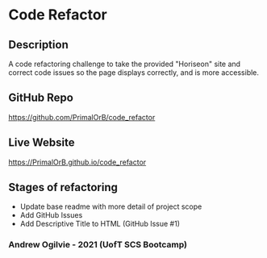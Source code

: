 # Code Refactor

## Description
A code refactoring challenge to take the provided "Horiseon" site and correct code issues so the page displays correctly, and is more accessible.

## GitHub Repo
https://github.com/PrimalOrB/code_refactor

## Live Website
https://PrimalOrB.github.io/code_refactor

## Stages of refactoring
* Update base readme with more detail of project scope
* Add GitHub Issues
* Add Descriptive Title to HTML (GitHub Issue #1)

### Andrew Ogilvie - 2021 (UofT SCS Bootcamp)